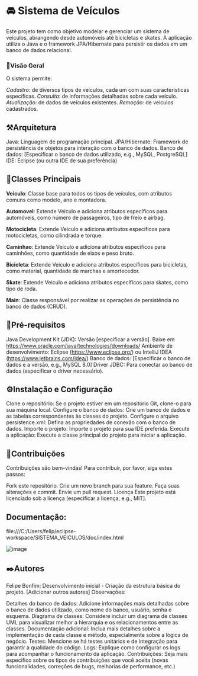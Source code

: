 # 🚘 Sistema de Veículos

Este projeto tem como objetivo modelar e gerenciar um sistema de veículos, abrangendo desde automóveis até bicicletas e skates. A aplicação utiliza o Java e o framework JPA/Hibernate para persistir os dados em um banco de dados relacional.

### 👀Visão Geral
O sistema permite:

*Cadastro*: de diversos tipos de veículos, cada um com suas características específicas.
*Consulta*: de informações detalhadas sobre cada veículo.
*Atualização*: de dados de veículos existentes.
*Remoção*: de veículos cadastrados.

## ⚒️Arquitetura
Java: Linguagem de programação principal.
JPA/Hibernate: Framework de persistência de objetos para interação com o banco de dados.
Banco de dados: [Especificar o banco de dados utilizado, e.g., MySQL, PostgreSQL]
IDE: Eclipse (ou outra IDE de sua preferência)

## 🤹Classes Principais

**Veiculo**: Classe base para todos os tipos de veículos, com atributos comuns como modelo, ano e montadora.

**Automovel**: Extende Veiculo e adiciona atributos específicos para automóveis, como número de passageiros, tipo de freio e airbag.

**Motocicleta**: Extende Veiculo e adiciona atributos específicos para motocicletas, como cilindrada e torque.

**Caminhao**: Extende Veiculo e adiciona atributos específicos para caminhões, como quantidade de eixos e peso bruto.

**Bicicleta**: Extende Veiculo e adiciona atributos específicos para bicicletas, como material, quantidade de marchas e amortecedor.

**Skate**: Extende Veiculo e adiciona atributos específicos para skates, como tipo de roda.

**Main**: Classe responsável por realizar as operações de persistência no banco de dados (CRUD).


## 🔎Pré-requisitos

Java Development Kit (JDK): Versão [especificar a versão]. 
Baixe em https://www.oracle.com/java/technologies/downloads/
Ambiente de desenvolvimento: Eclipse (https://www.eclipse.org/) ou IntelliJ IDEA (https://www.jetbrains.com/idea/)
Banco de dados: [Especificar o banco de dados e a versão, e.g., MySQL 8.0]
Driver JDBC: Para conectar ao banco de dados (especificar o driver necessário).

## ⚙️Instalação e Configuração
Clone o repositório: Se o projeto estiver em um repositório Git, clone-o para sua máquina local.
Configure o banco de dados: Crie um banco de dados e as tabelas correspondentes às classes do projeto.
Configure o arquivo persistence.xml: Defina as propriedades de conexão com o banco de dados.
Importe o projeto: Importe o projeto para sua IDE preferida.
Execute a aplicação: Execute a classe principal do projeto para iniciar a aplicação.


## 🤝Contribuições
Contribuições são bem-vindas! Para contribuir, por favor, siga estes passos:

Fork este repositório.
Crie um novo branch para sua feature.
Faça suas alterações e commit.
Envie um pull request.
Licença
Este projeto está licenciado sob a licença [especificar a licença, e.g., MIT].

## Documentação:
file:///C:/Users/felip/eclipse-workspace/SISTEMA_VEICULOS/doc/index.html

![image](https://github.com/user-attachments/assets/eec8d531-5db3-4a06-8b13-7cbb5cb80ec0)

## ✒️Autores
Felipe Bonfim: Desenvolvimento inicial - Criação da estrutura básica do projeto.
[Adicionar outros autores]
Observações:

Detalhes do banco de dados: Adicione informações mais detalhadas sobre o banco de dados utilizado, como nome do banco, usuário, senha e esquema.
Diagrama de classes: Considere incluir um diagrama de classes UML para visualizar melhor a hierarquia e os relacionamentos entre as classes.
Documentação adicional: Inclua mais detalhes sobre a implementação de cada classe e método, especialmente sobre a lógica de negócio.
Testes: Mencione se há testes unitários e de integração para garantir a qualidade do código.
Logs: Explique como configurar os logs para acompanhar o funcionamento da aplicação.
Contribuições: Seja mais específico sobre os tipos de contribuições que você aceita (novas funcionalidades, correções de bugs, melhorias de performance, etc.)

